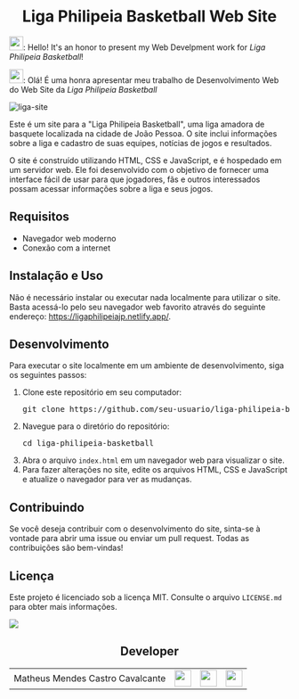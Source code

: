 <h1 align="center">Liga Philipeia Basketball Web Site</h1>

<p>
    <img width="25" src="https://upload.wikimedia.org/wikipedia/commons/8/80/Flag_of_the_United_States_%281877%E2%80%931890%29.svg">: Hello! It's an honor to present my Web Develpment work for <i>Liga Philipeia Basketball</i>!
</p>
<p>
    <img width="25" src="https://upload.wikimedia.org/wikipedia/en/thumb/0/05/Flag_of_Brazil.svg/1024px-Flag_of_Brazil.svg.png">: Olá! É uma honra apresentar meu trabalho de Desenvolvimento Web do Web Site da <i>Liga Philipeia Basketball</i>
</p>

![liga-site](https://user-images.githubusercontent.com/84646971/222935118-40208cd0-1233-4071-b6ae-7e99b4871b10.gif)


<p>Este é um site para a "Liga Philipeia Basketball", uma liga amadora de basquete localizada na cidade de João Pessoa. O site inclui informações sobre a liga e cadastro de suas equipes, notícias de jogos e resultados.</p>

<p>O site é construído utilizando HTML, CSS e JavaScript, e é hospedado em um servidor web. Ele foi desenvolvido com o objetivo de fornecer uma interface fácil de usar para que jogadores, fãs e outros interessados possam acessar informações sobre a liga e seus jogos.</p>

<h2>Requisitos</h2>

<ul>
	<li>Navegador web moderno</li>
	<li>Conexão com a internet</li>
</ul>

<h2>Instalação e Uso</h2>

<p>Não é necessário instalar ou executar nada localmente para utilizar o site. Basta acessá-lo pelo seu navegador web favorito através do seguinte endereço: <a href="https://ligaphilipeiajp.netlify.app/">https://ligaphilipeiajp.netlify.app/</a>.</p>

<h2>Desenvolvimento</h2>

<p>Para executar o site localmente em um ambiente de desenvolvimento, siga os seguintes passos:</p>

<ol>
	<li>Clone este repositório em seu computador:</li>
	<pre>git clone https://github.com/seu-usuario/liga-philipeia-basketball.git</pre>
	<li>Navegue para o diretório do repositório:</li>
	<pre>cd liga-philipeia-basketball</pre>
	<li>Abra o arquivo <code>index.html</code> em um navegador web para visualizar o site.</li>
	<li>Para fazer alterações no site, edite os arquivos HTML, CSS e JavaScript e atualize o navegador para ver as mudanças.</li>
</ol>

<h2>Contribuindo</h2>

<p>Se você deseja contribuir com o desenvolvimento do site, sinta-se à vontade para abrir uma issue ou enviar um pull request. Todas as contribuições são bem-vindas!</p>

<h2>Licença</h2>

<p>Este projeto é licenciado sob a licença MIT. Consulte o arquivo <code>LICENSE.md</code> para obter mais informações.</p>


<img src="https://img.shields.io/github/license/matheusmendescc/liga-philipeia-website?style=for-the-badge">

<br>

<div align="center">
    <h2>Developer</h2>
    <table>
        <tr>
            <td align="center">
                Matheus Mendes Castro Cavalcante
            </td>
            <td align="center">
                <a rel="nofollow" target="_blank" href="https://github.com/matheusmendescc">
                    <img width=30 src="https://cdn.jsdelivr.net/gh/devicons/devicon/icons/github/github-original.svg" />
                </a>
            </td>
            <td align="center">
                <a rel="nofollow" target="_blank" href="https://www.linkedin.com/in/matheus-mendes-castro-cavalcante-95b857203/">
                    <img width=30 src="https://cdn.jsdelivr.net/gh/devicons/devicon/icons/linkedin/linkedin-original.svg" />
                </a>
            </td>
            <td align="center">
                <a rel="nofollow" target="_blank" src="https://www.instagram.com/matheusmendescc/">
                <img width="30" src="https://www.nicepng.com/png/full/47-475136_contact-instagram-icon.png">
                </a>
            </td>
        </tr>
    </table>
</div>